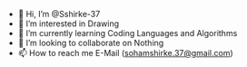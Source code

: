- 👋 Hi, I’m @Sshirke-37
- 👀 I’m interested in Drawing
- 🌱 I’m currently learning Coding Languages and Algorithms
- 💞️ I’m looking to collaborate on Nothing
- 📫 How to reach me E-Mail (sohamshirke.37@gmail.com)

<!---
Sshirke-37/Sshirke-37 is a ✨ special ✨ repository because its `README.md` (this file) appears on your GitHub profile.
You can click the Preview link to take a look at your changes.
--->
